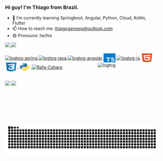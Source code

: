 ### Hi guy! I'm Thiago from Brazil.


- 🌱 I’m currently learning Springboot, Angular, Python, Cloud, Kotlin, Flutter
- 📫 How to reach me: thiagogamexp@outlook.com
- 😄 Pronouns: he/his

 <div>
  <a href="https://github.com/rafaballerini">
  <img height="180em" src="https://github-readme-stats.vercel.app/api?username=logtog&show_icons=true&theme=radical&include_all_commits=true&count_private=true"/>
  <img height="180em" src="https://github-readme-stats.vercel.app/api/top-langs/?username=logtog&layout=compact&langs_count=7&theme=radical"/>
</div>
<div style="display: inline_block"><br>
  <img align="center" alt="logtog-spring" height="30" width="40" src="https://cdn.jsdelivr.net/gh/devicons/devicon/icons/spring/spring-original.svg">
  <img align="center" alt="logtog-java" height="30" width="40" src="https://cdn.jsdelivr.net/gh/devicons/devicon/icons/java/java-original.svg">
  <img align="center" alt="logtog-angular" height="30" width="40" src="https://cdn.jsdelivr.net/gh/devicons/devicon/icons/angularjs/angularjs-original.svg">
  <img align="center" alt="logtog-ts" height="30" width="40" src="https://raw.githubusercontent.com/devicons/devicon/master/icons/typescript/typescript-plain.svg">
  <img align="center" alt="logtog-js" height="30" width="40" src="https://cdn.jsdelivr.net/gh/devicons/devicon/icons/javascript/javascript-original.svg">
  <img align="center" alt="Rafa-HTML" height="30" width="40" src="https://raw.githubusercontent.com/devicons/devicon/master/icons/html5/html5-original.svg">
  <img align="center" alt="Rafa-CSS" height="30" width="40" src="https://raw.githubusercontent.com/devicons/devicon/master/icons/css3/css3-original.svg">
  <img align="center" alt="Rafa-Python" height="30" width="40" src="https://raw.githubusercontent.com/devicons/devicon/master/icons/python/python-original.svg">
  <img align="center" alt="Rafa-Csharp" height="30" width="40" src="https://cdn.jsdelivr.net/gh/devicons/devicon/icons/kotlin/kotlin-original.svg">
  <img align="right" alt="logtog" height="200" width="200" src="https://media.giphy.com/media/scMWyQe5YmZVYAgegP/giphy.gif?cid=790b7611f52c2ef17218847f9c83a0ad13dcf2eb7f983e07&rid=giphy.gif&ct=g">
</div>
  
  ##
 
<div> 
  <a href = "mailto:thiagogamexp@outlook.com"><img src="https://img.shields.io/badge/Microsoft_Outlook-0078D4?style=for-the-badge&logo=microsoft-outlook&logoColor=white" target="_blank"></a>
  <a href="https://www.linkedin.com/in/thiago-o-73a226107" target="_blank"><img src="https://img.shields.io/badge/-LinkedIn-%230077B5?style=for-the-badge&logo=linkedin&logoColor=white" target="_blank"></a> 
 
  ![Snake animation](https://github.com/logtog/logtog/blob/output/github-contribution-grid-snake.svg)
 
</div>
